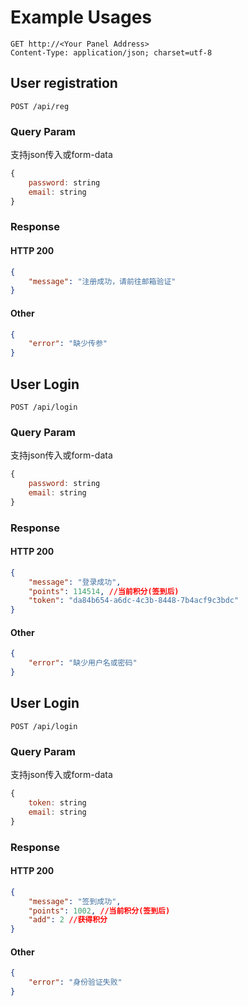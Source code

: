 # Example Usages

```
GET http://<Your Panel Address>
Content-Type: application/json; charset=utf-8
```

## User registration

```http
POST /api/reg
```

### Query Param

支持json传入或form-data

```js
{
    password: string
    email: string
}
```

### Response

#### HTTP 200

```json
{
    "message": "注册成功，请前往邮箱验证"
}
```

#### Other

```json
{
    "error": "缺少传参"
}
```

## User Login

```http
POST /api/login
```

### Query Param

支持json传入或form-data

```js
{
    password: string
    email: string
}
```

### Response

#### HTTP 200

```json
{
    "message": "登录成功",
    "points": 114514, //当前积分(签到后)
    "token": "da84b654-a6dc-4c3b-8448-7b4acf9c3bdc"
}
```

#### Other

```json
{
    "error": "缺少用户名或密码"
}
```

## User Login

```http
POST /api/login
```

### Query Param

支持json传入或form-data

```js
{
    token: string
    email: string
}
```

### Response

#### HTTP 200

```json
{
    "message": "签到成功",
    "points": 1002, //当前积分(签到后)
    "add": 2 //获得积分
}
```

#### Other

```json
{
    "error": "身份验证失败"
}
```